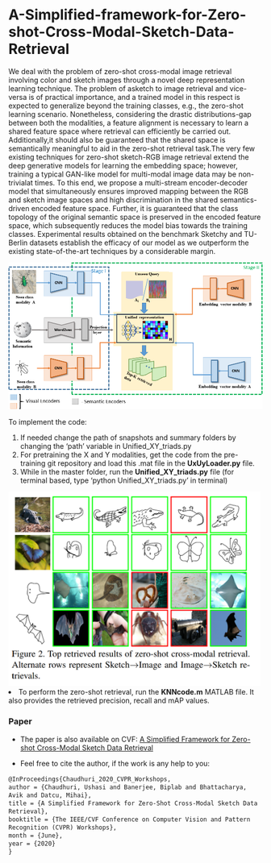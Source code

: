 # A-Simplified-framework-for-Zero-shot-Cross-Modal-Sketch-Data-Retrieval
We deal with the problem of zero-shot cross-modal image retrieval involving color and sketch images through a novel deep representation learning technique. The problem of asketch to image retrieval and vice-versa is of practical importance, and a trained model in this respect is expected to generalize beyond the training classes, e.g., the zero-shot learning scenario. Nonetheless, considering the drastic distributions-gap between both the modalities, a feature alignment is necessary to learn a shared feature space where retrieval can efficiently be carried out. Additionally,it should also be guaranteed that the shared space is semantically meaningful to aid in the zero-shot retrieval task.The very few existing techniques for zero-shot sketch-RGB image retrieval extend the deep generative models for learning the embedding space; however, training a typical GAN-like model for multi-modal image data may be non-trivialat times. To this end, we propose a multi-stream encoder-decoder model that simultaneously ensures improved mapping between the RGB and sketch image spaces and high discrimination in the shared semantics-driven encoded feature space. Further, it is guaranteed that the class topology of the original semantic space is preserved in the encoded feature space, which subsequently reduces the model bias towards the training classes. Experimental results obtained on the benchmark Sketchy and TU-Berlin datasets establish the efficacy of our model as we outperform the existing state-of-the-art techniques by a considerable margin.

<img src=image/block.png alt="Pipeline of the overall network" width="700">



To implement the code:
<ol>

<li> If needed change the path of snapshots and summary folders by changing the ‘path’ variable in Unified_XY_triads.py

<li> For pretraining the X and Y modalities, get the code from the pre-training git repository and load this .mat file in the <b>UxUyLoader.py</b> file. </li>


<li> While in the master folder, run the <b>Unified_XY_triads.py</b> file (for terminal based, type ‘python Unified_XY_triads.py’ in terminal) </li> </ol>

<img src=image/results.png alt="Pipeline of the overall network" width="500">

<li> To perform the zero-shot retrieval, run the <b>KNNcode.m</b> MATLAB file. It also provides the retrieved precision, recall and mAP values.  </li> </ol>



### Paper

*    The paper is also available on CVF: [A Simplified Framework for Zero-shot Cross-Modal Sketch Data Retrieval](openaccess.thecvf.com/content_CVPRW_2020/papers/w8/Chaudhuri_A_Simplified_Framework_for_Zero-Shot_Cross-Modal_Sketch_Data_Retrieval_CVPRW_2020_paper.pdf)

*   Feel free to cite the author, if the work is any help to you:

```
@InProceedings{Chaudhuri_2020_CVPR_Workshops,
author = {Chaudhuri, Ushasi and Banerjee, Biplab and Bhattacharya, Avik and Datcu, Mihai},
title = {A Simplified Framework for Zero-Shot Cross-Modal Sketch Data Retrieval},
booktitle = {The IEEE/CVF Conference on Computer Vision and Pattern Recognition (CVPR) Workshops},
month = {June},
year = {2020}
} 


